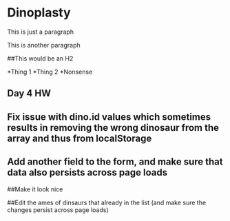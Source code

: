 # Dinoplasty
This is just a paragraph

This is another paragraph

##This would be an H2

*Thing 1
*Thing 2
*Nonsense

## Day 4 HW
## Fix issue with dino.id values which sometimes results in removing the wrong dinosaur from the array and thus from localStorage

## Add another field to the form, and make sure that data also persists across page loads
##Make it look nice

##Edit the ames of dinsaurs that already in the list (and make sure the changes persist across page loads)